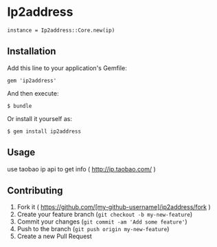 # Ip2address

    instance = Ip2address::Core.new(ip)

## Installation

Add this line to your application's Gemfile:

    gem 'ip2address'

And then execute:

    $ bundle

Or install it yourself as:

    $ gem install ip2address

## Usage

use taobao ip api to get info
( http://ip.taobao.com/ )

## Contributing

1. Fork it ( https://github.com/[my-github-username]/ip2address/fork )
2. Create your feature branch (`git checkout -b my-new-feature`)
3. Commit your changes (`git commit -am 'Add some feature'`)
4. Push to the branch (`git push origin my-new-feature`)
5. Create a new Pull Request
